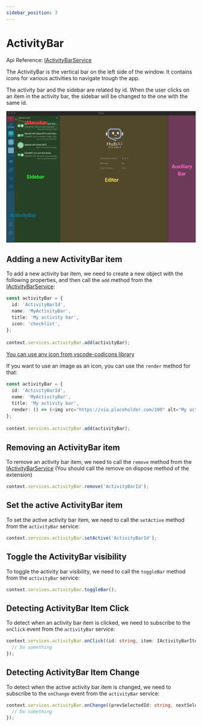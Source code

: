 ```yaml
---
sidebar_position: 3
---
```


# ActivityBar

Api Reference: [IActivityBarService](/docs/api/hubai-core/interfaces/services.IActivityBarService.md)

The ActivityBar is the vertical bar on the left side of the window. It contains icons for various activities to navigate trough the app.

The activity bar and the sidebar are related by id. When the user clicks on an item in the activity bar, the sidebar will be changed to the one with the same id.

![Workbench Core Components](./workbench-core.jpg)


## Adding a new ActivityBar item

To add a new activity bar item, we need to create a new object with the following properties, and then call the `add` method from the [IActivityBarService](/docs/api/hubai-core/interfaces/services.IActivityBarService.md):

```typescript
const activityBar = {
  id: 'ActivityBarId',
  name: 'MyActivityBar',
  title: 'My activity bar',
  icon: 'checklist',
};

context.services.activityBar.add(activityBar);
```

[You can use any icon from vscode-codicons library](https://microsoft.github.io/vscode-codicons/dist/codicon.html)

If you want to use an image as an icon, you can use the `render` method for that:

```typescript
const activityBar = {
  id: 'ActivityBarId',
  name: 'MyActivityBar',
  title: 'My activity bar',
  render: () => (<img src="https://via.placeholder.com/100" alt="My activity bar icon" />),
};

context.services.activityBar.add(activityBar);
```

## Removing an ActivityBar item

To remove an activity bar item, we need to call the `remove` method from the [IActivityBarService](/docs/api/hubai-core/interfaces/services.IActivityBarService.md)
(You should call the remove on dispose method of the extension)

```typescript
context.services.activityBar.remove('ActivityBarId');
```

## Set the active ActivityBar item

To set the active activity bar item, we need to call the `setActive` method from the `activityBar` service:

```typescript
context.services.activityBar.setActive('ActivityBarId');
```

## Toggle the ActivityBar visibility

To toggle the activity bar visibility, we need to call the `toggleBar` method from the `activityBar` service:

```typescript
context.services.activityBar.toggleBar();
```

## Detecting ActivityBar Item Click
To detect when an activity bar item is clicked, we need to subscribe to the `onClick` event from the `activityBar` service:

```typescript
context.services.activityBar.onClick((id: string, item: IActivityBarItem) => {
  // Do something
});
```


## Detecting ActivityBar Item Change
To detect when the active activity bar item is changed, we need to subscribe to the `onChange` event from the `activityBar` service:

```typescript
context.services.activityBar.onChange((prevSelectedId: string, nextSelectedId: string) => {
  // Do something
});
```